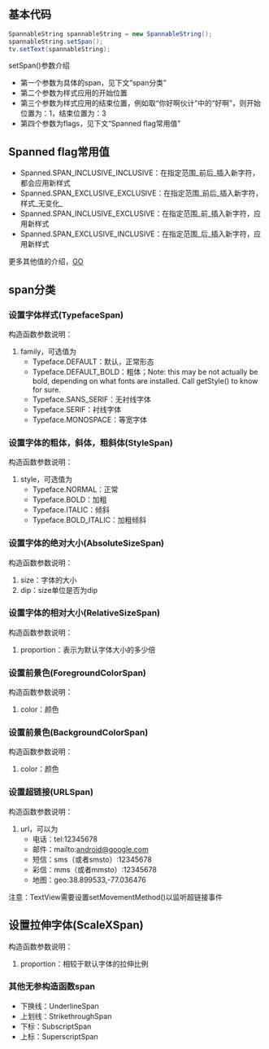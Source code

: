 ## 基本代码
```java
SpannableString spannableString = new SpannableString();
spannableString.setSpan();
tv.setText(spannableString);
```
setSpan()参数介绍
- 第一个参数为具体的span，见下文“span分类”
- 第二个参数为样式应用的开始位置
- 第三个参数为样式应用的结束位置，例如取“你好啊伙计”中的“好啊”，则开始位置为：1，结束位置为：3
- 第四个参数为flags，见下文“Spanned flag常用值”

## Spanned flag常用值
- Spanned.SPAN_INCLUSIVE_INCLUSIVE：在指定范围_前后_插入新字符，都会应用新样式
- Spanned.SPAN_EXCLUSIVE_EXCLUSIVE：在指定范围_前后_插入新字符，样式_无变化_
- Spanned.SPAN_INCLUSIVE_EXCLUSIVE：在指定范围_前_插入新字符，应用新样式
- Spanned.SPAN_EXCLUSIVE_INCLUSIVE：在指定范围_后_插入新字符，应用新样式

更多其他值的介绍，[GO](https://www.jianshu.com/p/1956e15c9a27)

## span分类

### 设置字体样式(TypefaceSpan)
构造函数参数说明：
1. family，可选值为
   - Typeface.DEFAULT：默认，正常形态
   - Typeface.DEFAULT_BOLD：粗体；Note: this may be not actually be
     bold, depending on what fonts are installed. Call getStyle() to know
     for sure.
   - Typeface.SANS_SERIF：无衬线字体
   - Typeface.SERIF：衬线字体
   - Typeface.MONOSPACE：等宽字体

### 设置字体的粗体，斜体，粗斜体(StyleSpan)
构造函数参数说明：
1. style，可选值为
   - Typeface.NORMAL：正常
   - Typeface.BOLD：加粗
   - Typeface.ITALIC：倾斜
   - Typeface.BOLD_ITALIC：加粗倾斜

### 设置字体的绝对大小(AbsoluteSizeSpan)
构造函数参数说明：
1. size：字体的大小
2. dip：size单位是否为dip

### 设置字体的相对大小(RelativeSizeSpan)
构造函数参数说明：
1. proportion：表示为默认字体大小的多少倍

### 设置前景色(ForegroundColorSpan)
构造函数参数说明：
1. color：颜色

### 设置前景色(BackgroundColorSpan)
构造函数参数说明：
1. color：颜色

### 设置超链接(URLSpan)
构造函数参数说明：
1. url，可以为
   - 电话：tel:12345678
   - 邮件：mailto:android@google.com
   - 短信：sms（或者smsto）:12345678
   - 彩信：mms（或者mmsto）:12345678
   - 地图：geo:38.899533,-77.036476

注意：TextView需要设置setMovementMethod()以监听超链接事件

## 设置拉伸字体(ScaleXSpan)
构造函数参数说明：
1. proportion：相较于默认字体的拉伸比例

### 其他无参构造函数span
- 下换线：UnderlineSpan
- 上划线：StrikethroughSpan
- 下标：SubscriptSpan
- 上标：SuperscriptSpan
